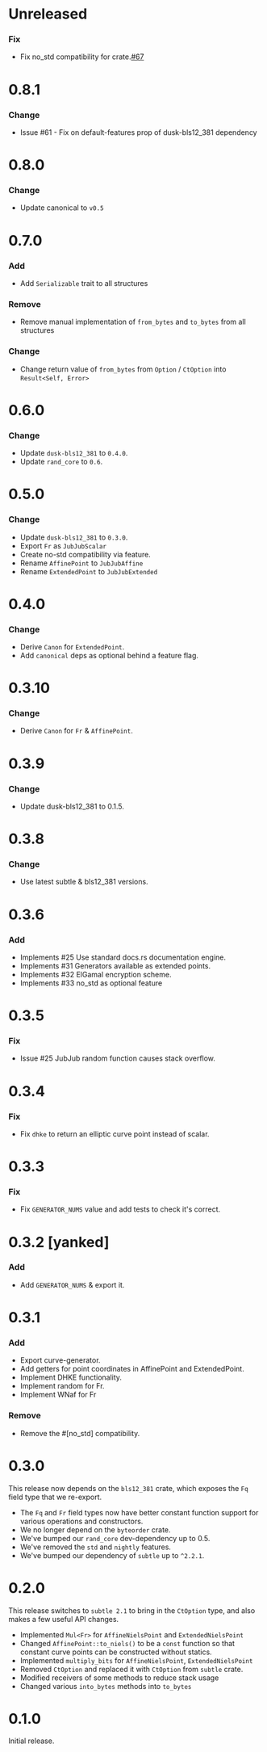 # Unreleased
### Fix
- Fix no_std compatibility for crate.[#67](https://github.com/dusk-network/jubjub/pull/67)

# 0.8.1
### Change
- Issue #61 - Fix on default-features prop of dusk-bls12_381 dependency

# 0.8.0
### Change
- Update canonical to `v0.5`

# 0.7.0
### Add
- Add `Serializable` trait to all structures

### Remove
- Remove manual implementation of `from_bytes` and `to_bytes` from all structures

### Change
- Change return value of `from_bytes` from  `Option` / `CtOption` into `Result<Self, Error>`

# 0.6.0
### Change
- Update `dusk-bls12_381` to `0.4.0`.
- Update `rand_core` to `0.6`.

# 0.5.0
### Change
- Update `dusk-bls12_381` to `0.3.0`.
- Export `Fr` as `JubJubScalar`
- Create no-std compatibility via feature.
- Rename `AffinePoint` to `JubJubAffine`
- Rename `ExtendedPoint` to `JubJubExtended`

# 0.4.0
### Change
- Derive `Canon` for `ExtendedPoint`.
- Add `canonical` deps as optional behind a feature flag.

# 0.3.10
### Change
- Derive `Canon` for `Fr` & `AffinePoint`.

# 0.3.9
### Change
- Update dusk-bls12_381 to 0.1.5.

# 0.3.8
### Change
- Use latest subtle & bls12_381 versions.

# 0.3.6
### Add
- Implements #25 Use standard docs.rs documentation engine.
- Implements #31 Generators available as extended points.
- Implements #32 ElGamal encryption scheme.
- Implements #33 no_std as optional feature

# 0.3.5
### Fix
- Issue #25 JubJub random function causes stack overflow.

# 0.3.4
### Fix
- Fix `dhke` to return an elliptic curve point instead of scalar.

# 0.3.3
### Fix
- Fix `GENERATOR_NUMS` value and add tests to check it's correct.

# 0.3.2 [yanked]
### Add
- Add `GENERATOR_NUMS` & export it.

# 0.3.1
### Add
- Export curve-generator.
- Add getters for point coordinates in AffinePoint and ExtendedPoint.
- Implement DHKE functionality.
- Implement random for Fr.
- Implement WNaf for Fr

### Remove
* Remove the #[no_std] compatibility.

# 0.3.0

This release now depends on the `bls12_381` crate, which exposes the `Fq` field type that we re-export.

* The `Fq` and `Fr` field types now have better constant function support for various operations and constructors.
* We no longer depend on the `byteorder` crate.
* We've bumped our `rand_core` dev-dependency up to 0.5.
* We've removed the `std` and `nightly` features.
* We've bumped our dependency of `subtle` up to `^2.2.1`.

# 0.2.0

This release switches to `subtle 2.1` to bring in the `CtOption` type, and also makes a few useful API changes.

* Implemented `Mul<Fr>` for `AffineNielsPoint` and `ExtendedNielsPoint`
* Changed `AffinePoint::to_niels()` to be a `const` function so that constant curve points can be constructed without statics.
* Implemented `multiply_bits` for `AffineNielsPoint`, `ExtendedNielsPoint`
* Removed `CtOption` and replaced it with `CtOption` from `subtle` crate.
* Modified receivers of some methods to reduce stack usage
* Changed various `into_bytes` methods into `to_bytes`

# 0.1.0

Initial release.
